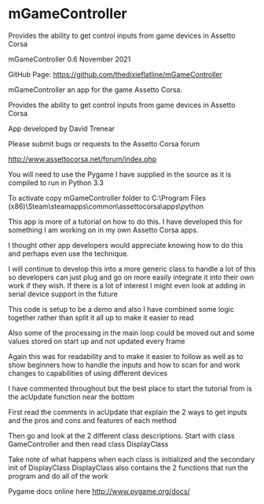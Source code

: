 mGameController
===============

Provides the ability to get control inputs from game devices in Assetto Corsa

mGameController 0.6 November 2021

GitHub Page: https://github.com/thedixieflatline/mGameController

mGameController an app for the game Assetto Corsa.

Provides the ability to get control inputs from game devices in Assetto Corsa

App developed by David Trenear


Please submit bugs or requests to the Assetto Corsa forum

http://www.assettocorsa.net/forum/index.php


You will need to use the Pygame I have supplied in the source as it is compiled to run in Python 3.3


To activate copy mGameController folder to C:\Program Files (x86)\Steam\steamapps\common\assettocorsa\apps\python



This app is more of a tutorial on how to do this. I have developed this for something I am working on in my own Assetto Corsa apps.

I thought other app developers would appreciate knowing how to do this and perhaps even use the technique.

I will continue to develop this into a more generic class to handle a lot of this so developers can just plug and go on more easily integrate it into their own work if they wish.
If there is a lot of interest I might even look at adding in serial device support in the future

This code is setup to be a demo and also I have combined some logic together rather than split it all up to make it easier to read

Also some of the processing in the main loop could be moved out and some values stored on start up and not updated every frame

Again this was for readability and to make it easier to follow as well as to show beginners how to handle the inputs and how to scan for and work changes to capabilities of using different devices



I have commented throughout but the best place to start the tutorial from is the acUpdate function near the bottom

First read the comments in acUpdate that explain the 2 ways to get inputs and the pros and cons and features of each method

Then go and look at the 2 different class descriptions.
Start with class GameController and then read class DisplayClass

Take note of what happens when each class is initialized and the secondary init of DisplayClass
DisplayClass also contains the 2 functions that run the program and do all of the work



Pygame docs online here
http://www.pygame.org/docs/   
